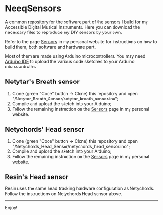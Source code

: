 # NeeqSensors
A common repository for the software part of the sensors I build for my Accessible Digital Musical Instruments.
Here you can download the necessary files to reproduce my DIY sensors by your own.

Refer to the page [Sensors](https://neeqstock.github.io/sensors/) in my personal website for instructions on how to build them, both software and hardware part.

Most of them are made using Arduino microcontrollers.
You may need [Arduino IDE](https://www.arduino.cc/en/software) to upload the various code sketches to your Arduino microcontroller.

## Netytar's Breath sensor
1. Clone (green "Code" button -> Clone) this repository and open "/Netytar_Breath_Sensor/netytar_breath_sensor.ino";
2. Compile and upload the sketch into your Arduino;
3. Follow the remaining instruction on the [Sensors](https://neeqstock.github.io/sensors/) page in my personal website.

## Netychords' Head sensor
1. Clone (green "Code" button -> Clone) this repository and open "/Netychords_Head_Sensor/netychords_head_sensor.ino";
2. Compile and upload the sketch into your Arduino;
3. Follow the remaining instruction on the [Sensors](https://neeqstock.github.io/sensors/) page in my personal website.

## Resin's Head sensor
Resin uses the same head tracking hardware configuration as Netychords. Follow the instructions on Netychords Head sensor above.

---

Enjoy!
